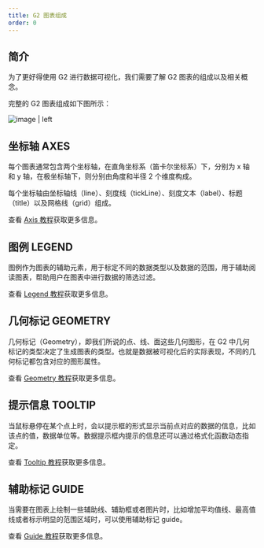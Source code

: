 ```yaml
---
title: G2 图表组成
order: 0
---
```


## 简介

为了更好得使用 G2 进行数据可视化，我们需要了解 G2 图表的组成以及相关概念。

完整的 G2 图表组成如下图所示：

![image | left](https://zos.alipayobjects.com/skylark/313254aa-ff97-4396-9192-3c0f8fc16867/attach/2378/da07b27fb885206a/image.png "")


## 坐标轴 AXES

每个图表通常包含两个坐标轴，在直角坐标系（笛卡尔坐标系）下，分别为 x 轴和 y 轴，在极坐标轴下，则分别由角度和半径 2 个维度构成。

每个坐标轴由坐标轴线（line）、刻度线（tickLine）、刻度文本（label）、标题（title）以及网格线（grid）组成。

查看 [Axis 教程](/zh/docs/manual/tutorial/axis)获取更多信息。

## 图例 LEGEND

图例作为图表的辅助元素，用于标定不同的数据类型以及数据的范围，用于辅助阅读图表，帮助用户在图表中进行数据的筛选过滤。

查看 [Legend 教程](/zh/docs/manual/tutorial/legend)获取更多信息。

## 几何标记 GEOMETRY

几何标记（Geometry），即我们所说的点、线、面这些几何图形，在 G2 中几何标记的类型决定了生成图表的类型。也就是数据被可视化后的实际表现，不同的几何标记都包含对应的图形属性。

查看 [Geometry 教程](/zh/docs/manual/tutorial/geometry)获取更多信息。

## 提示信息 TOOLTIP

当鼠标悬停在某个点上时，会以提示框的形式显示当前点对应的数据的信息，比如该点的值，数据单位等。数据提示框内提示的信息还可以通过格式化函数动态指定。

查看 [Tooltip 教程](/zh/docs/manual/tutorial/tooltip)获取更多信息。

## 辅助标记 GUIDE

当需要在图表上绘制一些辅助线、辅助框或者图片时，比如增加平均值线、最高值线或者标示明显的范围区域时，可以使用辅助标记 guide。

查看 [Guide 教程](/zh/docs/manual/tutorial/guide)获取更多信息。
